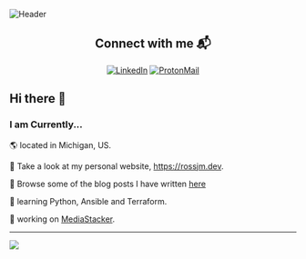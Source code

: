 ![Header](.resources/github-header-image.png)

<h2 align="center">Connect with me 📬</h2>

<div align="center">
    <a href="https://www.linkedin.com/in/joshuamalcom/"><img src="https://img.shields.io/badge/LinkedIn-0077B5?style=for-the-badge&logo=linkedin&logoColor=white" alt="LinkedIn"></a>
    <a href="mailto:contact@rossjm.dev"><img src="https://img.shields.io/badge/ProtonMail-8B89CC?&style=for-the-badge&logo=protonmail&logoColor=white" alt="ProtonMail"></a>
</div>


## Hi there 👋

### I am Currently...

🌎 located in Michigan, US.

🔗 Take a look at my personal website, https://rossjm.dev.

📝 Browse some of the blog posts I have written [here](https://rossjm.dev/blog/)

🧠 learning Python, Ansible and Terraform. 

🚀 working on  [MediaStacker](https://github.com/coloredbytes/media-stacker.git).

---

![](https://github-readme-stats.vercel.app/api?username=coloredbytes&count_private=true&show_icons=true&theme=tokyonight&custom_title=coloredbytes%27s%20Github%20Stats&hide_border=true&hide_rank=true&card_width=330)




